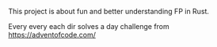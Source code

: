 This project is about fun and better understanding FP in Rust.

Every every each dir solves a day challenge from https://adventofcode.com/

